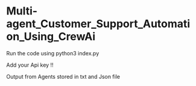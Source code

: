 # Multi-agent_Customer_Support_Automation_Using_CrewAi

Run the code using python3 index.py

Add your Api key !!

Output from Agents stored in txt and Json file
